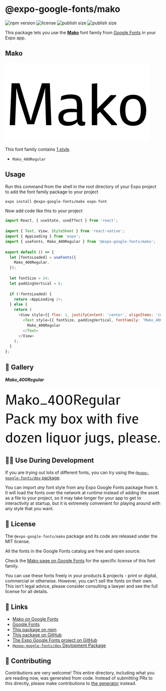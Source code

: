 # @expo-google-fonts/mako

![npm version](https://flat.badgen.net/npm/v/@expo-google-fonts/mako)
![license](https://flat.badgen.net/github/license/expo/google-fonts)
![publish size](https://flat.badgen.net/packagephobia/install/@expo-google-fonts/mako)
![publish size](https://flat.badgen.net/packagephobia/publish/@expo-google-fonts/mako)

This package lets you use the [**Mako**](https://fonts.google.com/specimen/Mako) font family from [Google Fonts](https://fonts.google.com/) in your Expo app.

## Mako

![Mako](./font-family.png)

This font family contains [1 style](#-gallery).

- `Mako_400Regular`

## Usage

Run this command from the shell in the root directory of your Expo project to add the font family package to your project
```sh
expo install @expo-google-fonts/mako expo-font
```

Now add code like this to your project
```js
import React, { useState, useEffect } from 'react';

import { Text, View, StyleSheet } from 'react-native';
import { AppLoading } from 'expo';
import { useFonts, Mako_400Regular } from '@expo-google-fonts/mako';

export default () => {
  let [fontsLoaded] = useFonts({
    Mako_400Regular,
  });

  let fontSize = 24;
  let paddingVertical = 6;

  if (!fontsLoaded) {
    return <AppLoading />;
  } else {
    return (
      <View style={{ flex: 1, justifyContent: 'center', alignItems: 'center' }}>
        <Text style={{ fontSize, paddingVertical, fontFamily: 'Mako_400Regular' }}>
          Mako_400Regular
        </Text>
      </View>
    );
  }
};

```

## 🔡 Gallery

##### Mako_400Regular
![Mako_400Regular](./Mako_400Regular.ttf.png)


## 👩‍💻 Use During Development

If you are trying out lots of different fonts, you can try using the [`@expo-google-fonts/dev` package](https://github.com/expo/google-fonts/tree/master/font-packages/dev#readme).

You can import *any* font style from any Expo Google Fonts package from it. It will load the fonts
over the network at runtime instead of adding the asset as a file to your project, so it may take longer
for your app to get to interactivity at startup, but it is extremely convenient
for playing around with any style that you want.

## 📖 License

The `@expo-google-fonts/mako` package and its code are released under the MIT license.

All the fonts in the Google Fonts catalog are free and open source.

Check the [Mako page on Google Fonts](https://fonts.google.com/specimen/Mako) for the specific license of this font family.

You can use these fonts freely in your products & projects - print or digital, commercial or otherwise. However, you can't sell the fonts on their own. This isn't legal advice, please consider consulting a lawyer and see the full license for all details.

## 🔗 Links

- [Mako on Google Fonts](https://fonts.google.com/specimen/Mako)
- [Google Fonts](https://fonts.google.com/)
- [This package on npm](https://www.npmjs.com/package/@expo-google-fonts/mako)
- [This package on GitHub](https://github.com/expo/google-fonts/tree/master/font-packages/mako)
- [The Expo Google Fonts project on GitHub](https://github.com/expo/google-fonts)
- [`@expo-google-fonts/dev` Devlopment Package](https://github.com/expo/google-fonts/tree/master/font-packages/dev)

## 🤝 Contributing

Contributions are very welcome! This entire directory, including what you are reading now, was generated from code. Instead of submitting PRs to this directly, please make contributions to [the generator](https://github.com/expo/google-fonts/tree/master/packages/generator) instead.

